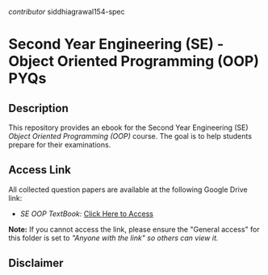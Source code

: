 
*contributor* siddhiagrawal154-spec

# Second Year Engineering (SE) - Object Oriented Programming (OOP) PYQs

## Description

This repository provides an ebook for the Second Year Engineering (SE) *Object Oriented Programming (OOP)* course. The goal is to help students prepare for their examinations.

## Access Link

All collected question papers are available at the following Google Drive link:

* *SE OOP TextBook:* [Click Here to Access](https://docs.google.com/document/d/1ZSFE6KWDdiXv0Ejwi6HX3Tf4cTLUcnsd/edit?usp=drive_link&ouid=108480254641006399545&rtpof=true&sd=true)

**Note:** If you cannot access the link, please ensure the "General access" for this folder is set to **"Anyone with the link"* so others can view it.*





## Disclaimer